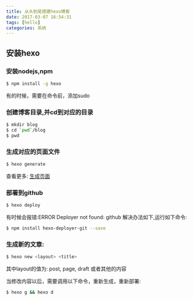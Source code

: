```yaml
---
title: 从头到尾搭建hexo博客
date: 2017-03-07 16:54:31
tags: [hello]
categories: 系统
---
```


## 安装hexo 

### 安装nodejs,npm 

``` bash
$ npm install -g hexo
```
有的时候，需要在命令前，添加sudo


### 创建博客目录,并cd到对应的目录

``` bash
$ mkdir blog 
$ cd `pwd`/blog
$ pwd
```


### 生成对应的页面文件 

``` bash
$ hexo generate
```

查看更多: [生成页面](https://hexo.io/docs/generating.html)

### 部署到github

``` bash
$ hexo deploy
```

有时候会报错:ERROR Deployer not found: github
解决办法如下,运行如下命令:

``` bash
$ npm install hexo-deployer-git --save
```

### 生成新的文章:

``` bash
$ hexo new <layout> <title>
```

其中layout的值为: post, page, draft 或者其他的内容

当修改内容以后，需要调用以下命令，重新生成，重新部署:


``` bash
$ hexo g && hexo d 
```


